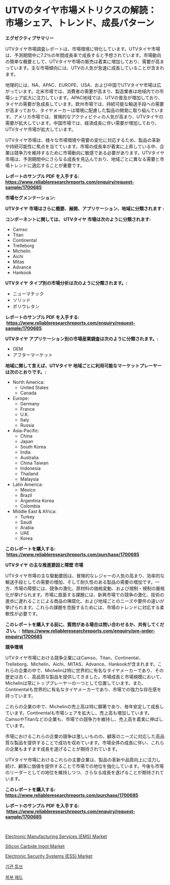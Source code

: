 <p><h1>UTVのタイヤ市場メトリクスの解読：市場シェア、トレンド、成長パターン</h1></p><p><strong>エグゼクティブサマリー</strong></p>
<p><p>UTVタイヤ市場調査レポートは、市場環境に特化しています。UTVタイヤ市場は、予測期間中に7.2％の年間成長率で成長すると予想されています。市場動向の簡単な概要として、UTVタイヤ市場の販売は着実に増加しており、需要が高まっています。主な市場傾向には、UTVの人気が急速に成長していることが含まれます。</p><p>地理的には、NA、APAC、EUROPE、USA、および中国でUTVタイヤ市場は広がっています。北米市場では、消費者の需要が高まり、製造業者は地域内での市場シェア拡大に注力しています。APAC地域では、UTVの普及が増加しており、タイヤの需要が急成長しています。欧州市場では、持続可能な輸送手段への需要が高まっており、タイヤメーカーは環境に配慮した製品の開発に取り組んでいます。アメリカ市場では、冒険的なアクティビティの人気が高まり、UTVタイヤの需要が拡大しています。中国市場では、経済成長に伴い需要が増加しており、UTVタイヤ市場が拡大しています。</p><p>UTVタイヤ市場は、様々な市場環境や需要の変化に対応するため、製品の革新や持続可能性に焦点を当てています。市場の成長率が着実に上昇している中、企業は競争力を維持するために市場動向に敏感である必要があります。UTVタイヤ市場は、予測期間中にさらなる成長を見込んでおり、地域ごとに異なる需要と市場トレンドに適応することが重要です。</p></p>
<p><strong>レポートのサンプル PDF を入手する: <a href="https://www.reliableresearchreports.com/enquiry/request-sample/1700685">https://www.reliableresearchreports.com/enquiry/request-sample/1700685</a></strong></p>
<p><strong>市場セグメンテーション:</strong></p>
<p><strong> UTVタイヤ 市場はさらに概要、展開、アプリケーション、地域に分類されます :</strong></p>
<p><strong>コンポーネントに関しては、 UTVタイヤ 市場は次のように分類されます: &nbsp;</strong></p>
<p><ul><li>Camso</li><li>Titan</li><li>Continental</li><li>Trelleborg</li><li>Michelin</li><li>Aichi</li><li>Mitas</li><li>Advance</li><li>Hankook</li></ul></p>
<p><strong> UTVタイヤ タイプ別の市場分析は次のように分類されます。:</strong></p>
<p><ul><li>ニューマチック</li><li>ソリッド</li><li>ポリウレタン</li></ul></p>
<p><strong>レポートのサンプル PDF を入手する: &nbsp;<a href="https://www.reliableresearchreports.com/enquiry/request-sample/1700685">https://www.reliableresearchreports.com/enquiry/request-sample/1700685</a></strong></p>
<p><strong> UTVタイヤ アプリケーション別の市場産業調査は次のように分類されます。:</strong></p>
<p><ul><li>OEM</li><li>アフターマーケット</li></ul></p>
<p><strong>地域に関して言えば、UTVタイヤ 地域ごとに利用可能なマーケットプレーヤーは次のとおりです。:</strong></p>
<p><ul>
    <li>
        North America:
        <ul>
            <li>United States</li>
            <li>Canada</li>
        </ul>
    </li>
    <li>
        Europe:
        <ul>
            <li>Germany</li>
            <li>France</li>
            <li>U.K.</li>
            <li>Italy</li>
            <li>Russia</li>
        </ul>
    </li>
    <li>
        Asia-Pacific:
        <ul>
            <li>China</li>
            <li>Japan</li>
            <li>South Korea</li>
            <li>India</li>
            <li>Australia</li>
            <li>China Taiwan</li>
            <li>Indonesia</li>
            <li>Thailand</li>
            <li>Malaysia</li>
        </ul>
    </li>
    <li>
        Latin America:
        <ul>
            <li>Mexico</li>
            <li>Brazil</li>
            <li>Argentina Korea</li>
            <li>Colombia</li>
        </ul>
    </li>
    <li>
        Middle East & Africa:
        <ul>
            <li>Turkey</li>
            <li>Saudi</li>
            <li>Arabia</li>
            <li>UAE</li>
            <li>Korea</li>
        </ul>
    </li>
    </ul></p>
<p><strong>このレポートを購入する: &nbsp;<a href="https://www.reliableresearchreports.com/purchase/1700685">https://www.reliableresearchreports.com/purchase/1700685</a></strong></p>
<p><strong>UTVタイヤ の主な推進要因と障壁 市場</strong></p>
<p><p>UTVタイヤ市場の主な駆動要因は、冒険的なレジャーの人気の高まり、効率的な輸送手段としての需要の増加、そして耐久性のある製品の需要の増加です。一方、市場の障壁には、競争の激化、原材料の価格変動、および規制・規制の厳格化が挙げられます。市場に直面する課題には、新興市場での競争の激化、技術の進歩に遅れることによる商品の陳腐化、および地域ごとのニーズや要件の違いが挙げられます。これらの課題を克服するためには、市場のトレンドに対応する柔軟性が必要です。</p></p>
<p><strong>このレポートを購入する前に、質問がある場合は問い合わせるか、共有してください。:&nbsp; <a href="https://www.reliableresearchreports.com/enquiry/pre-order-enquiry/1700685">https://www.reliableresearchreports.com/enquiry/pre-order-enquiry/1700685</a></strong></p>
<p><strong>競争環境</strong></p>
<p><p>UTVタイヤ市場における競争企業にはCamso、Titan、Continental、Trelleborg、Michelin、Aichi、MITAS、Advance、Hankookが含まれます。これらの企業の中で、Michelinは特に世界的に有名なタイヤメーカーであり、その歴史は古く、高品質な製品を提供してきました。市場成長と市場規模において、Michelinは常にトッププレーヤーの一つとして位置しています。また、Continentalも世界的に有名なタイヤメーカーであり、市場での強力な存在感を持っています。</p><p>これらの企業の中で、Michelinの売上高は特に顕著であり、毎年安定して成長しています。Continentalも市場シェアを拡大し、売上高も増加しています。CamsoやTitanなどの企業も、市場での競争力を維持し、売上高を着実に伸ばしています。</p><p>市場におけるこれらの企業の競争は激しいものの、顧客のニーズに対応した高品質な製品を提供することで成功を収めています。市場全体の成長に伴い、これらの企業もますます成長を遂げることが期待されています。</p><p>UTVタイヤ市場におけるこれらの主要企業は、製品の革新や品質向上に注力し続け、顧客に価値を提供することで市場での地位を強化しています。今後も市場のリーダーとしての地位を維持しつつ、さらなる成長を遂げることが期待されています。</p></p>
<p><strong>このレポートを購入する: &nbsp; <a href="https://www.reliableresearchreports.com/purchase/1700685">https://www.reliableresearchreports.com/purchase/1700685</a></strong></p>
<p><strong>レポートのサンプル PDF を入手する: &nbsp;<a href="https://www.reliableresearchreports.com/enquiry/request-sample/1700685">https://www.reliableresearchreports.com/enquiry/request-sample/1700685</a></strong><strong></strong></p>
<p>&nbsp;</p>
<p><p><a href="https://shimmer-gardenia-37a.notion.site/Electronic-Manufacturing-Services-EMS-Market-Size-Furnishes-Valuable-Information-Encompassing-Mark-b557c72d9a714ccbad65ecaabec417a0">Electronic Manufacturing Services (EMS) Market</a></p><p><a href="https://github.com/gdfhhhj/Market-Research-Report-List-3/blob/main/silicon-carbide-ingot-market.md">Silicon Carbide Ingot Market</a></p><p><a href="https://gentle-editor-9db.notion.site/Electronic-Security-Systems-ESS-Market-Research-Report-Provides-Critical-Insights-that-can-help-Sh-a59cdafce6d64992a04d142485cc0187">Electronic Security Systems (ESS) Market</a></p><p><a href="https://medium.com/@cierrahayes645/2024%EB%85%84%EB%B6%80%ED%84%B0-2031%EB%85%84%EA%B9%8C%EC%A7%80%EC%9D%98-%EA%B8%B0%EA%B0%84%EC%9D%84-%EC%9C%84%ED%95%9C-%EA%B8%B0%EA%B4%80%EA%B4%80-%EA%B4%80%EB%A0%A8-%EC%8B%9C%EC%9E%A5-%EB%B6%84%EC%84%9D%EA%B3%BC-%EA%B7%9C%EB%AA%A8-%EC%98%88%EC%B8%A1-91b73dca29e4">기관 튜브</a></p><p><a href="https://medium.com/@cierrahayes645/%EB%B3%B5%EB%B6%80-%ED%8C%A8%EB%93%9C-%EC%8B%9C%EC%9E%A5-%EC%84%B1%EA%B3%B5%EC%A0%81%EC%9D%B8-%EB%B9%84%EC%A6%88%EB%8B%88%EC%8A%A4-%EC%A0%84%EB%9E%B5%EC%9D%98-%EC%97%B4%EC%87%A0-2031%EB%85%84%EA%B9%8C%EC%A7%80-%EC%98%88%EC%B8%A1-fe3b3096e85b">복부 패드</a></p></p>